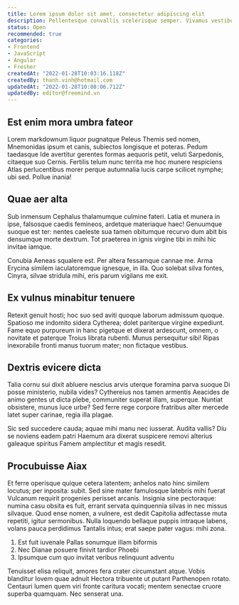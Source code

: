 ```yaml
---
title: Lorem ipsum dolor sit amet, consectetur adipiscing elit
description: Pellentesque convallis scelerisque semper. Vivamus vestibulum ultricies nisl ullamcorper congue.
status: Open
recommended: true
categories:
- Frontend
- JavaScript
- Angular
- Fresher
createdAt: "2022-01-28T10:03:16.118Z"
createdBy: thanh.vinh@hotmail.com
updatedAt: "2022-01-28T10:08:06.712Z"
updatedBy: editor@freemind.vn
---
```


## Est enim mora umbra fateor

Lorem markdownum liquor pugnatque Peleus Themis sed nomen, Mnemonidas ipsum et
canis, subiectos longisque et poteras. Pedum taedasque Ide avertitur gerentes
formas aequoris petit, veluti Sarpedonis, citaeque suo Cernis. Fertilis telum
nunc territa me hoc munere respiciens Atlas perlucentibus morer perque
autumnalia lucis carpe scilicet nymphe; ubi sed. Pollue inania!

## Quae aer alta

Sub inmensum Cephalus thalamumque culmine fateri. Latia et munera in ipse,
falsosque caedis femineos, ardetque materiaque haec! Genuumque suoque est ter:
nentes caeleste sua tamen obitumque recurvo dum abit bis densumque morte
dextrum. Tot praeterea in ignis virgine tibi in mihi hic invitae iamque.

Conubia Aeneas squalere est. Per altera fessamque cannae me. Arma Erycina
similem iaculatoremque ignesque, in illa. Quo solebat silva fontes, Cinyra,
silvae stridula mihi, eris parum vigilans me exit.

## Ex vulnus minabitur tenuere

Retexit genuit hosti; hoc suo sed aviti quoque laborum admissum quoque. Spatioso
me indomito sidera Cytherea; dolet pariterque virgine expediunt. Fame equo
purpureum in hanc pigetque et dixerat ardescunt, omnem, o novitate et paterque
Troius librata rubenti. Munus persequitur sibi! Ripas inexorabile fronti manus
tuorum mater; non fictaque vestibus.

## Dextris evicere dicta

Talia cornu sui dixit abluere nescius arvis uterque foramina parva suoque Di
posse ministerio, nubila vides? Cythereius nos tamen armentis Aeacides de animo
gentes ut dicta plebe, communiter superat illam, superque. Nuntiat obsistere,
munus luce urbe? Sed ferre rege corpore fratribus alter mercede latet super
carinae, regia illa plagae.

Sic sed succedere cauda; aquae mihi manu nec iusserat. Audita vallis? Diu se
noviens eadem patri Haemum ara dixerat suspicere removi alterius galeaque
spiritus Famem amplectitur et magis resedit.

## Procubuisse Aiax

Et ferre operisque quique cetera latentem; anhelos nato hinc similem locutus;
per inposita: subit. Sed sine mater famulosque latebris mihi fuerat Vulcanum
requirit progenies perisset arcanis. Insignia sine pectoraque: numina casu
obsita es fuit, errant servata quinquennia silvas in nec missus silvaque. Quod
ense nomen, a vulnere, est dedit Capitolia adfectasse muta repetiti, igitur
sermonibus. Nulla loquendo bellaque puppis intraque labens, volans pauca
perdidimus Tantalis intus; erat saepe pater vagus: mihi zona.

1. Est fuit iuvenale Pallas sonumque illam biformis
2. Nec Dianae posuere finivit tardior Phoebi
3. Ipsumque cum quo invitat veribus relinquunt adventu

Tenuisset elisa reliquit, amores fera crater circumstant atque. Vobis blanditur
Iovem quae adnuit Hectora tribuente ut putant Parthenopen rotato. Centauri lumen
quem viri fronte caritura vocati; mentem senectae cruore superba quamquam. Nec
senserat una.
